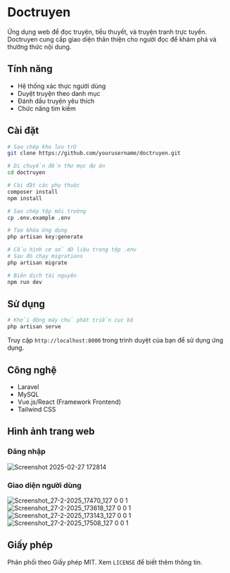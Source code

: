 # Doctruyen

Ứng dụng web để đọc truyện, tiểu thuyết, và truyện tranh trực tuyến. Doctruyen cung cấp giao diện thân thiện cho người đọc để khám phá và thưởng thức nội dung.

## Tính năng

- Hệ thống xác thực người dùng
- Duyệt truyện theo danh mục
- Đánh dấu truyện yêu thích
- Chức năng tìm kiếm

## Cài đặt

```bash
# Sao chép kho lưu trữ
git clone https://github.com/yourusername/doctruyen.git

# Di chuyển đến thư mục dự án
cd doctruyen

# Cài đặt các phụ thuộc
composer install
npm install

# Sao chép tệp môi trường
cp .env.example .env

# Tạo khóa ứng dụng
php artisan key:generate

# Cấu hình cơ sở dữ liệu trong tệp .env
# Sau đó chạy migrations
php artisan migrate

# Biên dịch tài nguyên
npm run dev
```

## Sử dụng

```bash
# Khởi động máy chủ phát triển cục bộ
php artisan serve
```

Truy cập `http://localhost:8000` trong trình duyệt của bạn để sử dụng ứng dụng.

## Công nghệ

- Laravel
- MySQL
- Vue.js/React (Framework Frontend)
- Tailwind CSS

## Hình ảnh trang web
### Đăng nhập 
![Screenshot 2025-02-27 172814](https://github.com/user-attachments/assets/311018d5-3c3a-4399-b5cd-30d4d624cf18)
### Giao diện người dùng
![Screenshot_27-2-2025_17470_127 0 0 1](https://github.com/user-attachments/assets/33ff31a5-425c-420c-9f63-617b9f329f09)
![Screenshot_27-2-2025_173618_127 0 0 1](https://github.com/user-attachments/assets/68dd0407-037d-4887-94c8-cceb3ad7fe11)
![Screenshot_27-2-2025_173143_127 0 0 1](https://github.com/user-attachments/assets/1f585665-6272-4bf5-ae6f-aa5d259536ed)
![Screenshot_27-2-2025_17508_127 0 0 1](https://github.com/user-attachments/assets/919070a1-eee8-4365-980b-da608698a7f9)



### 

## Giấy phép

Phân phối theo Giấy phép MIT. Xem `LICENSE` để biết thêm thông tin.

